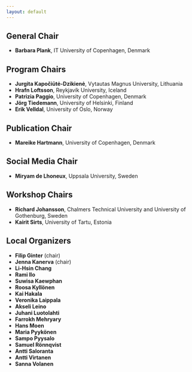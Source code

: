 ```yaml
---
layout: default
---
```


## General Chair

* **Barbara Plank**, IT University of Copenhagen, Denmark

## Program Chairs

* **Jurgita Kapočiūtė-Dzikienė**, Vytautas Magnus University, Lithuania
* **Hrafn Loftsson**, Reykjavík University, Iceland
* **Patrizia Paggio**, University of Copenhagen, Denmark
* **Jörg Tiedemann**, University of Helsinki, Finland
* **Erik Velldal**, University of Oslo, Norway

## Publication Chair

* **Mareike Hartmann**, University of Copenhagen, Denmark

## Social Media Chair

* **Miryam de Lhoneux**, Uppsala University, Sweden

## Workshop Chairs

* **Richard Johansson**, Chalmers Technical University and University of Gothenburg, Sweden
* **Kairit Sirts**, University of Tartu, Estonia


## Local Organizers

* **Filip Ginter** (chair)
* **Jenna Kanerva** (chair)
* **Li-Hsin Chang**
* **Rami Ilo**
* **Suwisa Kaewphan**
* **Roosa Kyllönen**
* **Kai Hakala**
* **Veronika Laippala**
* **Akseli Leino**
* **Juhani Luotolahti**
* **Farrokh Mehryary**
* **Hans Moen**
* **Maria Pyykönen**
* **Sampo Pyysalo**
* **Samuel Rönnqvist**
* **Antti Saloranta**
* **Antti Virtanen**
* **Sanna Volanen**
